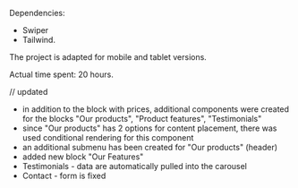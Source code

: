 
Dependencies:

- Swiper
- Tailwind.


The project is adapted for mobile and tablet versions.

Actual time spent: 20 hours.

// updated
- in addition to the block with prices, additional components were created for the blocks "Our products", "Product features", "Testimonials"
- since "Our products" has 2 options for content placement, there was used conditional rendering for this component
- an additional submenu has been created for "Our products" (header)
- added new block "Our Features"
- Testimonials - data are automatically pulled into the carousel
- Contact - form is fixed
